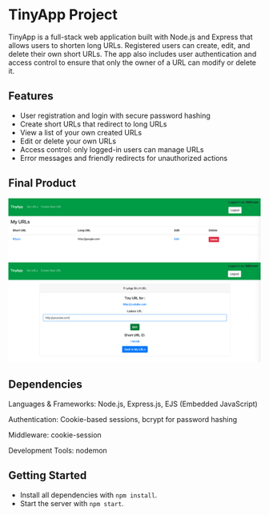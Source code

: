 # TinyApp Project

TinyApp is a full-stack web application built with Node.js and Express that allows users to shorten long URLs. Registered users can create, edit, and delete their own short URLs. The app also includes user authentication and access control to ensure that only the owner of a URL can modify or delete it. 

## Features
- User registration and login with secure password hashing
- Create short URLs that redirect to long URLs
- View a list of your own created URLs
- Edit or delete your own URLs
- Access control: only logged-in users can manage URLs
- Error messages and friendly redirects for unauthorized actions

## Final Product

!["Screenshot of URLs page"](https://github.com/chisu-kawahara/tinyapp/blob/main/docs/url_page.png)
!["Screenshot of Edit URLs page"](https://github.com/chisu-kawahara/tinyapp/blob/main/docs/edit_url_page.png)

## Dependencies

Languages & Frameworks: Node.js, Express.js, EJS (Embedded JavaScript)

Authentication: Cookie-based sessions, bcrypt for password hashing

Middleware: cookie-session

Development Tools: nodemon

## Getting Started

- Install all dependencies with `npm install`.
- Start the server with `npm start`.
